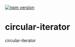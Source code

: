 [![npm version](https://badge.fury.io/js/circular-iterator.svg)](https://badge.fury.io/js/circular-iterator)

# circular-iterator
circular-iterator

